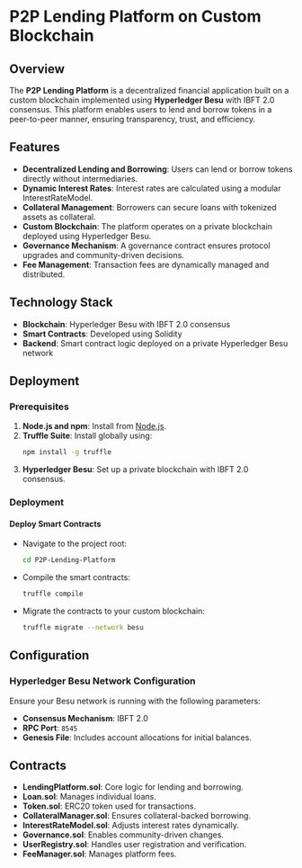 # P2P Lending Platform on Custom Blockchain

## Overview
The **P2P Lending Platform** is a decentralized financial application built on a custom blockchain implemented using **Hyperledger Besu** with IBFT 2.0 consensus. This platform enables users to lend and borrow tokens in a peer-to-peer manner, ensuring transparency, trust, and efficiency.

## Features
- **Decentralized Lending and Borrowing**: Users can lend or borrow tokens directly without intermediaries.
- **Dynamic Interest Rates**: Interest rates are calculated using a modular InterestRateModel.
- **Collateral Management**: Borrowers can secure loans with tokenized assets as collateral.
- **Custom Blockchain**: The platform operates on a private blockchain deployed using Hyperledger Besu.
- **Governance Mechanism**: A governance contract ensures protocol upgrades and community-driven decisions.
- **Fee Management**: Transaction fees are dynamically managed and distributed.

## Technology Stack
- **Blockchain**: Hyperledger Besu with IBFT 2.0 consensus
- **Smart Contracts**: Developed using Solidity
- **Backend**: Smart contract logic deployed on a private Hyperledger Besu network


## Deployment

### Prerequisites
1. **Node.js and npm**: Install from [Node.js](https://nodejs.org/).
2. **Truffle Suite**: Install globally using:
   ```bash
   npm install -g truffle
   ```
3. **Hyperledger Besu**: Set up a private blockchain with IBFT 2.0 consensus.

### Deployment

#### Deploy Smart Contracts
- Navigate to the project root:
  ```bash
  cd P2P-Lending-Platform
  ```
- Compile the smart contracts:
  ```bash
  truffle compile
  ```
- Migrate the contracts to your custom blockchain:
  ```bash
  truffle migrate --network besu
  ```

## Configuration

### Hyperledger Besu Network Configuration
Ensure your Besu network is running with the following parameters:
- **Consensus Mechanism**: IBFT 2.0
- **RPC Port**: `8545`
- **Genesis File**: Includes account allocations for initial balances.

## Contracts
- **LendingPlatform.sol**: Core logic for lending and borrowing.
- **Loan.sol**: Manages individual loans.
- **Token.sol**: ERC20 token used for transactions.
- **CollateralManager.sol**: Ensures collateral-backed borrowing.
- **InterestRateModel.sol**: Adjusts interest rates dynamically.
- **Governance.sol**: Enables community-driven changes.
- **UserRegistry.sol**: Handles user registration and verification.
- **FeeManager.sol**: Manages platform fees.


